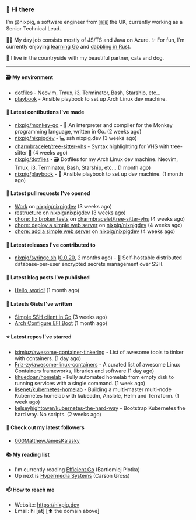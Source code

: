 ### 🐽 Hi there

I’m @nixpig, a software engineer from 🇬🇧 the UK, currently working as a Senior Technical Lead.

👨‍💻 My day job consists mostly of JS/TS and Java on Azure. ✨ For fun, I'm currently enjoying [learning Go](https://github.com/nixpig?tab=repositories&q=&type=public&language=go&sort=) and [dabbling in Rust](https://github.com/nixpig?tab=repositories&q=&type=public&language=rust&sort=). 

🏡 I live in the countryside with my beautiful partner, cats and dog.

--- 

#### 🗃️ My environment
- [dotfiles](https://github.com/nixpig/dotfiles) - Neovim, Tmux, i3, Terminator, Bash, Starship, etc...
- [playbook](https://github.com/nixpig/playbook) - Ansible playbook to set up Arch Linux dev machine.

#### 👷 Latest contibutions I've made

- [nixpig/monkey-go](https://github.com/nixpig/monkey-go) - 🐒 An interpreter and compiler for the Monkey programming language, written in Go.  (2 weeks ago)
- [nixpig/nixpigdev](https://github.com/nixpig/nixpigdev) - 💻️ ssh nixpig.dev (3 weeks ago)
- [charmbracelet/tree-sitter-vhs](https://github.com/charmbracelet/tree-sitter-vhs) - Syntax highlighting for VHS with tree-sitter 🌳 (4 weeks ago)
- [nixpig/dotfiles](https://github.com/nixpig/dotfiles) - 🗃️ Dotfiles for my Arch Linux dev machine. Neovim, Tmux, i3, Terminator, Bash, Starship, etc... (1 month ago)
- [nixpig/playbook](https://github.com/nixpig/playbook) - 📑 Ansible playbook to set up dev machine. (1 month ago)

#### 🔨 Latest pull requests I've opened

- [Work](https://github.com/nixpig/nixpigdev/pull/20) on [nixpig/nixpigdev](https://github.com/nixpig/nixpigdev) (3 weeks ago)
- [restructure](https://github.com/nixpig/nixpigdev/pull/19) on [nixpig/nixpigdev](https://github.com/nixpig/nixpigdev) (3 weeks ago)
- [chore: fix broken tests](https://github.com/charmbracelet/tree-sitter-vhs/pull/15) on [charmbracelet/tree-sitter-vhs](https://github.com/charmbracelet/tree-sitter-vhs) (4 weeks ago)
- [chore: deploy a simple web server](https://github.com/nixpig/nixpigdev/pull/18) on [nixpig/nixpigdev](https://github.com/nixpig/nixpigdev) (4 weeks ago)
- [chore: add a simple web server](https://github.com/nixpig/nixpigdev/pull/17) on [nixpig/nixpigdev](https://github.com/nixpig/nixpigdev) (4 weeks ago)


#### 🔭 Latest releases I've contributed to

- [nixpig/syringe.sh](https://github.com/nixpig/syringe.sh) ([0.0.20](https://github.com/nixpig/syringe.sh/releases/tag/0.0.20), 2 months ago) - 🔐 Self-hostable distributed database-per-user encrypted secrets management over SSH.

#### 📜 Latest blog posts I've published

- [Hello, world!](https://medium.com/@nixpig/hello-world-a1748c140e5a?source=rss-6adcb4b40ca1------2) (1 month ago)


#### 📓 Latests Gists I've written

- [Simple SSH client in Go](https://gist.github.com/477864ecc1bf2a374be168a9d2318ac4) (3 weeks ago)
- [Arch Configure EFI Boot](https://gist.github.com/b62226f4e30d31371df283e93db7ce65) (1 month ago)

#### ⭐ Latest repos I've starred

- [iximiuz/awesome-container-tinkering](https://github.com/iximiuz/awesome-container-tinkering) - List of awesome tools to tinker with containers. (1 day ago)
- [Friz-zy/awesome-linux-containers](https://github.com/Friz-zy/awesome-linux-containers) - A curated list of awesome Linux Containers frameworks, libraries and software (1 day ago)
- [khuedoan/homelab](https://github.com/khuedoan/homelab) - Fully automated homelab from empty disk to running services with a single command. (1 week ago)
- [lisenet/kubernetes-homelab](https://github.com/lisenet/kubernetes-homelab) - Building a multi-master multi-node Kubernetes homelab with kubeadm, Ansible, Helm and Terraform. (1 week ago)
- [kelseyhightower/kubernetes-the-hard-way](https://github.com/kelseyhightower/kubernetes-the-hard-way) - Bootstrap Kubernetes the hard way. No scripts. (2 weeks ago)

#### 👯 Check out my latest followers

- [000MatthewJamesKalasky](https://github.com/000MatthewJamesKalasky)

#### 📚️ My reading list
- I'm currently reading [Efficient Go](https://www.oreilly.com/library/view/efficient-go/9781098105709/) (Bartlomiej Plotka)
- Up next is [Hypermedia Systems](https://hypermedia.systems/) (Carson Gross)

#### 📫 How to reach me
- Website: https://nixpig.dev
- Email: hi [at] [⬆️ the domain above]

